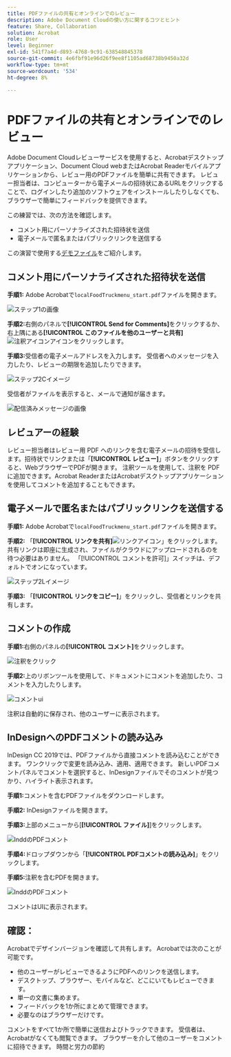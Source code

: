 ```yaml
---
title: PDFファイルの共有とオンラインでのレビュー
description: Adobe Document Cloudの使い方に関するコツとヒント
feature: Share, Collaboration
solution: Acrobat
role: User
level: Beginner
exl-id: 541f7a4d-d893-4768-9c91-638548845378
source-git-commit: 4e6fbf91e96d26f9ee8f1105ad68738b9450a32d
workflow-type: tm+mt
source-wordcount: '534'
ht-degree: 8%

---
```


# PDFファイルの共有とオンラインでのレビュー

Adobe Document Cloudレビューサービスを使用すると、Acrobatデスクトップアプリケーション、Document Cloud webまたはAcrobat Readerモバイルアプリケーションから、レビュー用のPDFファイルを簡単に共有できます。 レビュー担当者は、コンピューターから電子メールの招待状にあるURLをクリックすることで、ログインしたり追加のソフトウェアをインストールしたりしなくても、ブラウザーで簡単にフィードバックを提供できます。

この練習では、次の方法を確認します。

* コメント用にパーソナライズされた招待状を送信
* 電子メールで匿名またはパブリックリンクを送信する

この演習で使用する[デモファイル](assets/01_Review.zip)をご紹介します。

## コメント用にパーソナライズされた招待状を送信

**手順1:** Adobe Acrobatで`localFoodTruckmenu_start.pdf`ファイルを開きます。

![ステップ1の画像](assets/Step1.png)

**手順2:**&#x200B;右側のパネルで&#x200B;**[!UICONTROL Send for Comments]**&#x200B;をクリックするか、右上隅にある&#x200B;**[!UICONTROL このファイルを他のユーザーと共有]** ![注釈アイコン](assets/sendforcommentsicon.png)アイコンをクリックします。

**手順3:**&#x200B;受信者の電子メールアドレスを入力します。 受信者へのメッセージを入力したり、レビューの期限を追加したりできます。

![ステップ2Cイメージ](assets/Step2C.png)

受信者がファイルを表示すると、メールで通知が届きます。

![配信済みメッセージの画像](assets/deliveryReceipt_Track.png)

## レビュアーの経験

レビュー担当者はレビュー用 PDF へのリンクを含む電子メールの招待を受信します。招待状でリンクまたは「**[!UICONTROL レビュー]**」ボタンをクリックすると、WebブラウザーでPDFが開きます。 注釈ツールを使用して、注釈を PDF に追加できます。Acrobat ReaderまたはAcrobatデスクトップアプリケーションを使用してコメントを追加することもできます。

## 電子メールで匿名またはパブリックリンクを送信する

**手順1:** Adobe Acrobatで`localFoodTruckmenu_start.pdf`ファイルを開きます。

**手順2:** 「**[!UICONTROL リンクを共有]**![リンクアイコン](assets/sendlinkicon.png)」をクリックします。 共有リンクは即座に生成され、ファイルがクラウドにアップロードされるのを待つ必要はありません。 「[!UICONTROL コメントを許可]」スイッチは、デフォルトでオンになっています。

![ステップ2Lイメージ](assets/Step2L.png)

**手順3:** 「**[!UICONTROL リンクをコピー]**」をクリックし、受信者とリンクを共有します。

## コメントの作成

**手順1:**&#x200B;右側のパネルの&#x200B;**[!UICONTROL コメント]**&#x200B;をクリックします。

![注釈をクリック](assets/Cselect.jpg)

**手順2:**&#x200B;上のリボンツールを使用して、ドキュメントにコメントを追加したり、コメントを入力したりします。

![コメントui](assets/commentsui.png)

注釈は自動的に保存され、他のユーザーに表示されます。

## InDesignへのPDFコメントの読み込み

InDesign CC 2019では、PDFファイルから直接コメントを読み込むことができます。 ワンクリックで変更を読み込み、適用、適用できます。 新しいPDFコメントパネルでコメントを選択すると、InDesignファイルでそのコメントが見つかり、ハイライト表示されます。

**手順1:**&#x200B;コメントを含むPDFファイルをダウンロードします。

**手順2:** InDesignファイルを開きます。

**手順3:**&#x200B;上部のメニューから[**[!UICONTROL ファイル]**]をクリックします。

![InddのPDFコメント](assets/inddpdf.png)

**手順4:**&#x200B;ドロップダウンから「**[!UICONTROL PDFコメントの読み込み]**」をクリックします。

**手順5:**&#x200B;注釈を含むPDFを開きます。

![InddのPDFコメント](assets/inddpdfshown.png)

コメントはUIに表示されます。

## 確認：

Acrobatでデザインバージョンを確認して共有します。 Acrobatでは次のことが可能です。

* 他のユーザーがレビューできるようにPDFへのリンクを送信します。
* デスクトップ、ブラウザー、モバイルなど、どこにいてもレビューできます。
* 単一の文書に集めます。
* フィードバックを1か所にまとめて管理できます。
* 必要なのはブラウザーだけです。

コメントをすべて1か所で簡単に送信およびトラックできます。 受信者は、Acrobatがなくても閲覧できます。 ブラウザーを介して他のユーザーをコメントに招待できます。 時間と労力の節約

